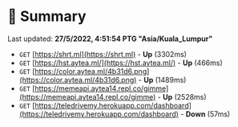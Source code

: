 # 📖 Summary
Last updated: **27/5/2022, 4:51:54 PTG "Asia/Kuala_Lumpur"**

- `GET` [https://shrt.ml](https://shrt.ml) - **Up** (3302ms)
- `GET` [https://hst.aytea.ml/](https://hst.aytea.ml/) - **Up** (466ms)
- `GET` [https://color.aytea.ml/4b31d6.png](https://color.aytea.ml/4b31d6.png) - **Up** (1489ms)
- `GET` [https://memeapi.aytea14.repl.co/gimme](https://memeapi.aytea14.repl.co/gimme) - **Up** (2528ms)
- `GET` [https://teledrivemy.herokuapp.com/dashboard](https://teledrivemy.herokuapp.com/dashboard) - **Down** (57ms)
